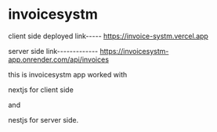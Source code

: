 # invoicesystm
client side deployed link----- https://invoice-systm.vercel.app

server side link-------------  https://invoicesystm-app.onrender.com/api/invoices

this is invoicesystm app worked with 

nextjs for client side 

and 

nestjs for server side.

